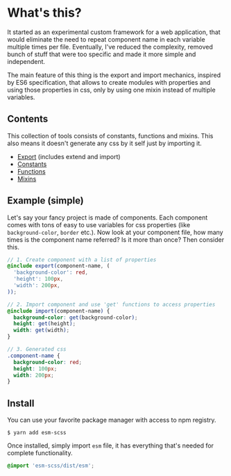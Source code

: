 # What's this?

It started as an experimental custom framework for a web application, that would eliminate the need to repeat component name in each variable multiple times per file. Eventually, I've reduced the complexity, removed bunch of stuff that were too specific and made it more simple and independent.

The main feature of this thing is the export and import mechanics, inspired by ES6 specification, that allows to create modules with properties and using those properties in css, only by using one mixin instead of multiple variables.

## Contents

This collection of tools consists of constants, functions and mixins. This also means it doesn't generate any css by it self just by importing it.

- [Export](export) (includes extend and import)
- [Constants](constants)
- [Functions](functions)
- [Mixins](mixins)

## Example (simple)

Let's say your fancy project is made of components. Each component comes with tons of easy to use variables for css properties (like `background-color`, `border` etc.). Now look at your component file, how many times is the component name referred? Is it more than once? Then consider this.

```scss
// 1. Create component with a list of properties
@include export(component-name, (
  'background-color': red,
  'height': 100px,
  'width': 200px,
));

// 2. Import component and use 'get' functions to access properties
@include import(component-name) {
  background-color: get(background-color);
  height: get(height);
  width: get(width);
}

// 3. Generated css
.component-name {
  background-color: red;
  height: 100px;
  width: 200px;
}
```

## Install

You can use your favorite package manager with access to npm registry.

```
$ yarn add esm-scss
```

Once installed, simply import `esm` file, it has everything that's needed for complete functionality.

```scss
@import 'esm-scss/dist/esm';
```
